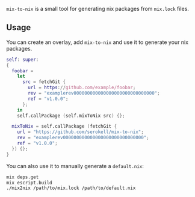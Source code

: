 `mix-to-nix` is a small tool for generating nix packages from `mix.lock` files.

## Usage

You can create an overlay, add `mix-to-nix` and use it to generate your nix
packages.

```nix
self: super:
{
  foobar =
    let
      src = fetchGit {
        url = https://github.com/example/foobar;
        rev = "examplerev000000000000000000000000000000";
        ref = "v1.0.0";
      };
    in
    self.callPackage (self.mixToNix src) {};

  mixToNix = self.callPackage (fetchGit {
    url = "https://github.com/serokell/mix-to-nix";
	rev = "examplerev000000000000000000000000000000";
	ref = "v1.0.0";
  }) {};
}
```

You can also use it to manually generate a `default.nix`:

```sh
mix deps.get
mix escript.build
./mix2nix /path/to/mix.lock /path/to/default.nix
```
